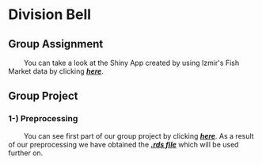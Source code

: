 # Division Bell

## Group Assignment

&nbsp;&nbsp;&nbsp;&nbsp;&nbsp;&nbsp;&nbsp; You can take a look at the Shiny App created by using Izmir's Fish Market data by clicking ***[here](https://divisionbell.shinyapps.io/fishprice/)***.

## Group Project

### 1-) Preprocessing

&nbsp;&nbsp;&nbsp;&nbsp;&nbsp;&nbsp;&nbsp; You can see first part of our group project by clicking ***[here](https://pjournal.github.io/mef05g-division-bell/pre_process.nb.html)***. As a result of our preprocessing we have obtained the ***[.rds file](https://pjournal.github.io/mef05g-division-bell/pre_process.nb.html)*** which will be used further on.
